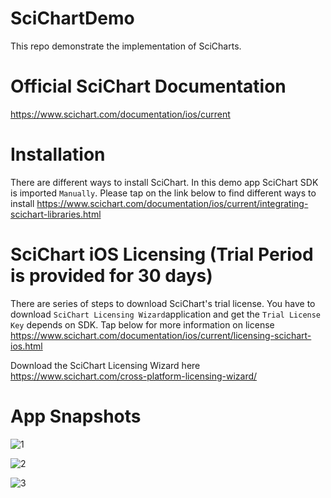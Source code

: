 # SciChartDemo
This repo demonstrate the implementation of SciCharts.  

# Official SciChart Documentation
https://www.scichart.com/documentation/ios/current

# Installation
There are different ways to install SciChart. In this demo app SciChart SDK is imported `Manually`. Please tap on the link below to find different ways to install
https://www.scichart.com/documentation/ios/current/integrating-scichart-libraries.html

# SciChart iOS Licensing (Trial Period is provided for 30 days)
There are series of steps to download SciChart's trial license. You have to download `SciChart Licensing Wizard`application and get the `Trial License Key` depends on SDK. Tap below for more information on license
https://www.scichart.com/documentation/ios/current/licensing-scichart-ios.html

Download the SciChart Licensing Wizard here
https://www.scichart.com/cross-platform-licensing-wizard/

# App Snapshots

![1](https://user-images.githubusercontent.com/60354752/88195746-5cfe4e80-cc0e-11ea-952c-1dd19381fb4f.gif)

![2](https://user-images.githubusercontent.com/60354752/88195813-70a9b500-cc0e-11ea-85ae-30c6133a76ef.gif)

![3](https://user-images.githubusercontent.com/60354752/88195851-7bfce080-cc0e-11ea-81b2-5c57b96dc20e.gif)






